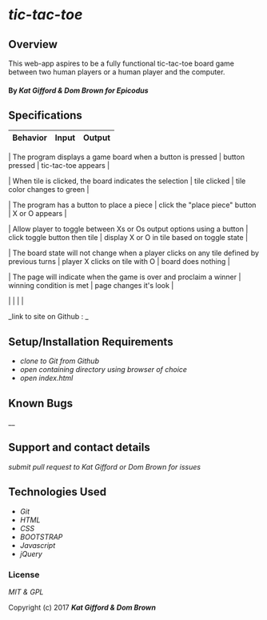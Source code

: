 # _tic-tac-toe_

## Overview

This web-app aspires to be a fully functional tic-tac-toe board game between two human players or a human player and the computer.

#### By _**Kat Gifford & Dom Brown for Epicodus**_

## Specifications

| Behavior | Input | Output |
|----------|:-----:|:------:|

| The program displays a game board when a button is pressed | button pressed | tic-tac-toe appears |

| When tile is clicked, the board indicates the selection | tile clicked | tile color changes to green |

| The program has a button to place a piece  | click the "place piece" button | X or O appears |

| Allow player to toggle between Xs or Os output options using a button | click toggle button then tile | display X or O in tile based on toggle state |

| The board state will not change when a player clicks on any tile defined by previous turns | player X clicks on tile with O | board does nothing |

| The page will indicate when the game is over and proclaim a winner | winning condition is met | page changes it's look |

|  |  |  |

_link to site on Github : _

## Setup/Installation Requirements

* _clone to Git from Github_
* _open containing directory using browser of choice_
* _open index.html_

## Known Bugs

__

## Support and contact details

_submit pull request to Kat Gifford or Dom Brown for issues_

## Technologies Used

* _Git_
* _HTML_
* _CSS_
* _BOOTSTRAP_
* _Javascript_
* _jQuery_

### License

*MIT & GPL*

Copyright (c) 2017 **_Kat Gifford & Dom Brown_**
